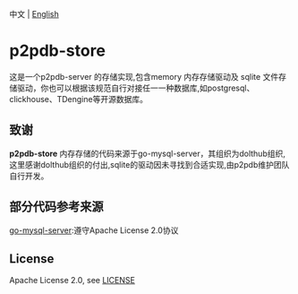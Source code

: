 中文 | [English](./README-EN.md)
# p2pdb-store

这是一个p2pdb-server 的存储实现,包含memory 内存存储驱动及 sqlite 文件存储驱动，你也可以根据该规范自行对接任一一种数据库,如postgresql、clickhouse、TDengine等开源数据库。

## 致谢

**p2pdb-store** 内存存储的代码来源于go-mysql-server，其组织为dolthub组织,这里感谢dolthub组织的付出,sqlite的驱动因未寻找到合适实现,由p2pdb维护团队自行开发。

## 部分代码参考来源
[go-mysql-server](http://github.com/Rock-liyi/p2pdb-store):遵守Apache License 2.0协议

## License

Apache License 2.0, see [LICENSE](/LICENSE)
